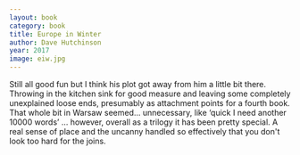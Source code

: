 ```yaml
---
layout: book
category: book
title: Europe in Winter
author: Dave Hutchinson
year: 2017
image: eiw.jpg
---
```

Still all good fun but I think his plot got away from him a little bit there.  Throwing in the kitchen sink for good measure and leaving some completely unexplained loose ends, presumably as attachment points for a fourth book.  That whole bit in Warsaw seemed… unnecessary, like ‘quick I need another 10000 words’ … however, overall as a trilogy it has been pretty special.  A real sense of place and the uncanny handled so effectively that you don't look too hard for the joins.
